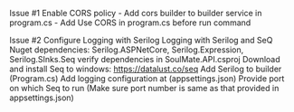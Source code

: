 ﻿Issue #1 Enable CORS policy
	- Add cors builder to builder service in program.cs
	- Add Use CORS in program.cs before run command

Issue #2 Configure Logging with Serilog
Logging with Serilog and SeQ
    Nuget dependencies: Serilog.ASPNetCore, Serilog.Expression, Serilog.SInks.Seq
	verify dependencies in SoulMate.API.csproj
	Download and install Seq to windows: https://datalust.co/seq
	Add Serilog to builder (Program.cs)
	Add logging configuration at (appsettings.json)
	Provide port on which Seq to run (Make sure port number is same as that provided in appsettings.json)